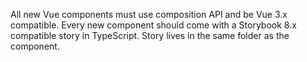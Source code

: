 All new Vue components must use composition API and be Vue 3.x compatible.
Every new component should come with a Storybook 8.x compatible story in TypeScript.
Story lives in the same folder as the component.
